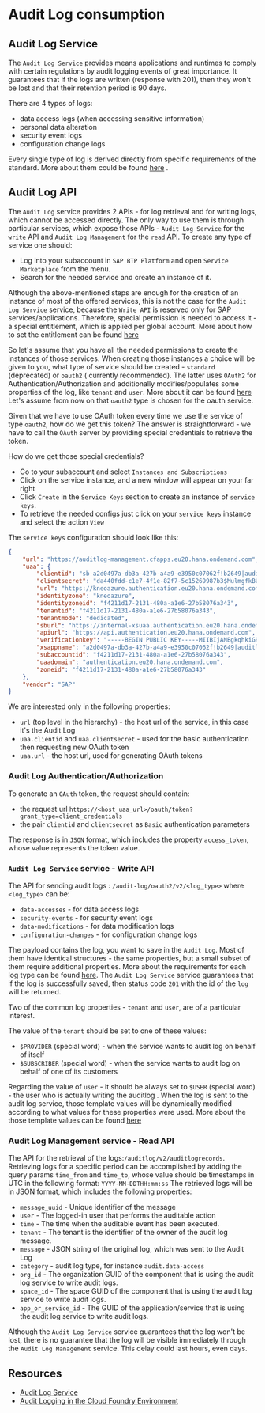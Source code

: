 # Audit Log consumption

## Audit Log Service

The `Audit Log Service`  provides means applications and runtimes to comply with certain regulations by audit logging events of great
importance. It guarantees that if the logs are written (response with 201), then they won't be lost and that their retention period is 90
days.

There are 4 types of logs:

* data access logs (when accessing sensitive information)
* personal data alteration
* security event logs
* configuration change logs

Every single type of log is derived directly from specific requirements of the standard. More about them could be found
[here](https://github.wdf.sap.corp/xs-audit-log/sap-cp-audit-log-service-docs/wiki/Writing-Audit-Logs-in-CF#introduction)
.

## Audit Log API

The `Audit Log` service provides 2 APIs - for log retrieval and for writing logs, which cannot be accessed directly. The only way to use
them is through particular services, which expose those APIs - `Audit Log Service` for the `write` API and `Audit Log Management` for
the `read`
API. To create any type of service one should:

* Log into your subaccount in `SAP BTP Platform` and open `Service Marketplace` from the menu.
* Search for the needed service and create an instance of it.

Although the above-mentioned steps are enough for the creation of an instance of most of the offered services, this is not the case for
the `Audit Log Service` service, because the `Write API` is reserved only for SAP services/applications. Therefore, special permission is
needed to access it - a special entitlement, which is applied per global account. More about how to set the entitlement can be
found [here](https://github.wdf.sap.corp/xs-audit-log/sap-cp-audit-log-service-docs/wiki/Adoption#enablement-of-audit-log-service)

So let's assume that you have all the needed permissions to create the instances of those services. When creating those instances a choice
will be given to you, what type of service should be created - `standard` (deprecated) or `oauth2` (
currently recommended). The latter uses `OAuth2` for Authentication/Authorization and additionally modifies/populates some properties of the
log, like `tenant` and `user`. More about it can be
found [here](https://github.wdf.sap.corp/xs-audit-log/sap-cp-audit-log-service-docs/wiki/%5BINTERNAL%5D-Auditlog-server-in-CF#message-enhancing)
Let's assume from now on that `oauth2` type is chosen for the oauth service.

Given that we have to use OAuth token every time we use the service of type `oauth2`, how do we get this token? The answer is
straightforward - we have to call the `OAuth` server by providing special credentials to retrieve the token.

How do we get those special credentials?

* Go to your subaccount and select `Instances and Subscriptions`
* Click on the service instance, and a new window will appear on your far right
* Click `Create` in the `Service Keys` section to create an instance of `service keys`.
* To retrieve the needed configs just click on your `service keys` instance and select the action `View`

The `service keys` configuration should look like this:

```JSON
{
    "url": "https://auditlog-management.cfapps.eu20.hana.ondemand.com",
    "uaa": {
        "clientid": "sb-a2d0497a-db3a-427b-a4a9-e3950c07062f!b2649|auditlog-management!b77",
        "clientsecret": "da440fdd-c1e7-4f1e-82f7-5c15269987b3$MulmgfkBU9-e5PS6maIYDJyL3h3Yed9B4Wm_LceJ-Vs=",
        "url": "https://kneoazure.authentication.eu20.hana.ondemand.com",
        "identityzone": "kneoazure",
        "identityzoneid": "f4211d17-2131-480a-a1e6-27b58076a343",
        "tenantid": "f4211d17-2131-480a-a1e6-27b58076a343",
        "tenantmode": "dedicated",
        "sburl": "https://internal-xsuaa.authentication.eu20.hana.ondemand.com",
        "apiurl": "https://api.authentication.eu20.hana.ondemand.com",
        "verificationkey": "-----BEGIN PUBLIC KEY-----MIIBIjANBgkqhkiG9w0BAQEFAAOCAQ8AMIIBCgKCAQEAxdweazpJdWfw7uLw7hnaXmfBhzPaW7nfP/lfVhlXV16gDZ3CFp4lDFAOCjo9SHsvFkwAPC1ZehdacfwjyYy+ATgi4XSe2UO+qQ9SOGS1CIJ0Kta2W5EBACOzVZAJxDUJQSQraid6oHXGleqbiNT8WSjPIOFue/9MpYdXKD9g6NGuZbBIfin/p1NTC9zDNorbv7phWnrA5eSb3TSHK22rkeDvzMPSFWf6DW7RZ0N5i6MhFZhOtrHeLmXWCaHWCuRFiuOqax/zhazBqByAw5eFQ4fo4oCUZyklJ8tCppeKHGzGEZ72TW+mkka4cnT5sbDQJd9N//KwEi0zPocCv5zO2QIDAQAB-----END PUBLIC KEY-----",
        "xsappname": "a2d0497a-db3a-427b-a4a9-e3950c07062f!b2649|auditlog-management!b77",
        "subaccountid": "f4211d17-2131-480a-a1e6-27b58076a343",
        "uaadomain": "authentication.eu20.hana.ondemand.com",
        "zoneid": "f4211d17-2131-480a-a1e6-27b58076a343"
    },
    "vendor": "SAP"
}
```

We are interested only in the following properties:

* `url` (top level in the hierarchy) - the host url of the service, in this case it's the Audit Log
* `uaa.clientid` and `uaa.clientsecret` - used for the basic authentication then requesting new OAuth token
* `uaa.url` - the host url, used for generating OAuth tokens

### Audit Log Authentication/Authorization

To generate an `OAuth` token, the request should contain:

* the request url `https://<host_uaa_url>/oauth/token?grant_type=client_credentials`
* the pair `clientid` and `clientsecret` as `Basic` authentication parameters

The response is in `JSON` format, which includes the property `access_token`, whose value represents the token value.

### `Audit Log Service` service - Write API

The API for sending audit logs : `/audit-log/oauth2/v2/<log_type>`
where `<log_type>` can be:

* `data-accesses` - for data access logs
* `security-events` - for security event logs
* `data-modifications` - for data modification logs
* `configuration-changes` - for configuration change logs

The payload contains the log, you want to save in the `Audit Log`. Most of them have identical structures - the same properties, but a small
subset of them require additional properties. More about the requirements for each log type can be
found [here](https://github.wdf.sap.corp/xs-audit-log/audit-service/tree/master/audit-spec). The `Audit Log Service`
service guarantees that if the log is successfully saved, then status code `201` with the id of the `log` will be returned.

Two of the common log properties - `tenant` and `user`, are of a particular interest.

The value of the `tenant` should be set to one of these values:

* `$PROVIDER` (special word) - when the service wants to audit log on behalf of itself
* `$SUBSCRIBER` (special word) - when the service wants to audit log on behalf of one of its customers

Regarding the value of `user` - it should be always set to `$USER` (special word) - the user who is actually writing the auditlog . When the
log is sent to the audit log service, those template values will be dynamically modified according to what values for these properties were
used. More about the those template values can be
found [here](https://github.wdf.sap.corp/xs-audit-log/sap-cp-audit-log-service-docs/wiki/%5BINTERNAL%5D-Auditlog-server-in-CF#when-the-service-plan-is-oauth2)

### Audit Log Management service - Read API

The API for the retrieval of the logs:`/auditlog/v2/auditlogrecords`. Retrieving logs for a specific period can be accomplished by adding
the query params `time_from` and `time_to`, whose value should be timestamps in UTC in the following format: `YYYY-MM-DDTHH:mm:ss` The
retrieved logs will be in JSON format, which includes the following properties:

* `message_uuid` - Unique identifier of the message
* `user` - The logged-in user that performs the auditable action
* `time` - The time when the auditable event has been executed.
* `tenant` - The tenant is the identifier of the owner of the audit log message.
* `message` - JSON string of the original log, which was sent to the Audit Log
* `category` - audit log type, for instance `audit.data-access`
* `org_id` - The organization GUID of the component that is using the audit log service to write audit logs.
* `space_id` - The space GUID of the component that is using the audit log service to write audit logs.
* `app_or_service_id` - The GUID of the application/service that is using the audit log service to write audit logs.

Although the `Audit Log Service` service guarantees that the log won't be lost, there is no guarantee that the log will be visible
immediately through the `Audit Log Management` service. This delay could last hours, even days.

## Resources

* [Audit Log Service](https://github.wdf.sap.corp/xs-audit-log/sap-cp-audit-log-service-docs/wiki)
* [Audit Logging in the Cloud Foundry Environment](https://help.sap.com/viewer/65de2977205c403bbc107264b8eccf4b/Cloud/en-US/f92c86ab11f6474ea5579d839051c334.html)
